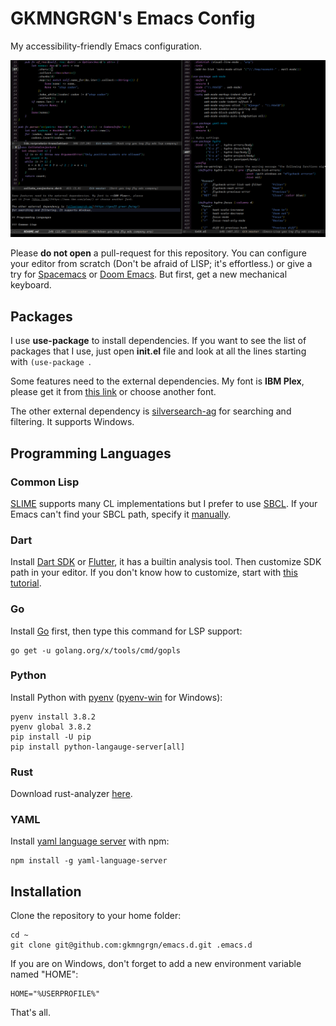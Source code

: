 # GKMNGRGN's Emacs Config

My accessibility-friendly Emacs configuration.

![](data/interface.png)

Please **do not open** a pull-request for this repository. You can configure
your editor from scratch (Don't be afraid of LISP; it's effortless.) or give a
try for [Spacemacs](https://www.spacemacs.org/) or [Doom
Emacs](https://github.com/hlissner/doom-emacs). But first, get a new mechanical
keyboard.

## Packages

I use **use-package** to install dependencies. If you want to see the list of
packages that I use, just open **init.el** file and look at all the lines
starting with `(use-package `.

Some features need to the external dependencies. My font is **IBM Plex**, please
get it from [this link](https://www.ibm.com/plex/) or choose another font.

The other external dependency is [silversearch-ag](https://geoff.greer.fm/ag/)
for searching and filtering. It supports Windows.

## Programming Languages

### Common Lisp

[SLIME](https://common-lisp.net/project/slime/) supports many CL implementations
but I prefer to use [SBCL](http://www.sbcl.org/). If your Emacs can't find your
SBCL path, specify it
[manually](http://ergoemacs.org/emacs/emacs_custom_system.html).

### Dart

Install [Dart SDK](https://dart.dev/) or [Flutter](https://flutter.dev/), it has
a builtin analysis tool. Then customize SDK path in your editor. If you don't
know how to customize, start with [this
tutorial](http://ergoemacs.org/emacs/emacs_custom_system.html).

### Go

Install [Go](https://go.dev/) first, then type this command for LSP support:

```
go get -u golang.org/x/tools/cmd/gopls
```

### Python

Install Python with [pyenv](https://github.com/pyenv/pyenv-installer)
([pyenv-win](https://github.com/pyenv-win/pyenv-win) for Windows):

```
pyenv install 3.8.2
pyenv global 3.8.2
pip install -U pip
pip install python-langauge-server[all]
```

### Rust

Download rust-analyzer
[here](https://github.com/rust-analyzer/rust-analyzer/releases).


### YAML

Install [yaml language
server](https://github.com/redhat-developer/yaml-language-server) with npm:

```
npm install -g yaml-language-server
```

## Installation

Clone the repository to your home folder:

```
cd ~
git clone git@github.com:gkmngrgn/emacs.d.git .emacs.d
```

If you are on Windows, don't forget to add a new environment variable named
"HOME":

```
HOME="%USERPROFILE%"
```

That's all.
